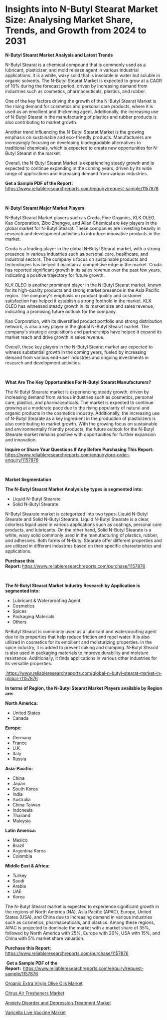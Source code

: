 <p><h1>Insights into N-Butyl Stearat Market Size: Analysing Market Share, Trends, and Growth from 2024 to 2031</h1></p><p><strong>N-Butyl Stearat Market Analysis and Latest Trends</strong></p>
<p><p>N-Butyl Stearat is a chemical compound that is commonly used as a lubricant, plasticizer, and mold release agent in various industrial applications. It is a white, waxy solid that is insoluble in water but soluble in organic solvents. The N-Butyl Stearat Market is expected to grow at a CAGR of 10% during the forecast period, driven by increasing demand from industries such as cosmetics, pharmaceuticals, plastics, and rubber.</p><p>One of the key factors driving the growth of the N-Butyl Stearat Market is the rising demand for cosmetics and personal care products, where it is used as an emollient and thickening agent. Additionally, the increasing use of N-Butyl Stearat in the manufacturing of plastics and rubber products is also contributing to market growth.</p><p>Another trend influencing the N-Butyl Stearat Market is the growing emphasis on sustainable and eco-friendly products. Manufacturers are increasingly focusing on developing biodegradable alternatives to traditional chemicals, which is expected to create new opportunities for N-Butyl Stearat in the market.</p><p>Overall, the N-Butyl Stearat Market is experiencing steady growth and is expected to continue expanding in the coming years, driven by its wide range of applications and increasing demand from various industries.</p></p>
<p><strong>Get a Sample PDF of the Report:&nbsp;</strong> <a href="https://www.reliableresearchreports.com/enquiry/request-sample/1157876">https://www.reliableresearchreports.com/enquiry/request-sample/1157876</a></p>
<p>&nbsp;</p>
<p><strong>N-Butyl Stearat Major Market Players</strong></p>
<p><p>N-Butyl Stearat Market players such as Croda, Fine Organics, KLK OLEO, Kao Corporation, Zibo Zhengye, and Allan Chemical are key players in the global market for N-Butyl Stearat. These companies are investing heavily in research and development activities to introduce innovative products in the market.</p><p>Croda is a leading player in the global N-Butyl Stearat market, with a strong presence in various industries such as personal care, healthcare, and industrial sectors. The company's focus on sustainable products and technologies has helped it maintain a competitive edge in the market. Croda has reported significant growth in its sales revenue over the past few years, indicating a positive trajectory for future growth.</p><p>KLK OLEO is another prominent player in the N-Butyl Stearat market, known for its high-quality products and strong market presence in the Asia Pacific region. The company's emphasis on product quality and customer satisfaction has helped it establish a strong foothold in the market. KLK OLEO has witnessed steady growth in its market size and sales revenue, indicating a promising future outlook for the company.</p><p>Kao Corporation, with its diversified product portfolio and strong distribution network, is also a key player in the global N-Butyl Stearat market. The company's strategic acquisitions and partnerships have helped it expand its market reach and drive growth in sales revenue.</p><p>Overall, these key players in the N-Butyl Stearat market are expected to witness substantial growth in the coming years, fueled by increasing demand from various end-user industries and ongoing investments in research and development activities.</p></p>
<p>&nbsp;</p>
<p><strong>What Are The Key Opportunities For N-Butyl Stearat Manufacturers?</strong></p>
<p><p>The N-Butyl Stearate market is experiencing steady growth, driven by increasing demand from various industries such as cosmetics, personal care, plastics, and pharmaceuticals. The market is expected to continue growing at a moderate pace due to the rising popularity of natural and organic products in the cosmetics industry. Additionally, the increasing use of N-Butyl Stearate as a key ingredient in the production of plasticizers is also contributing to market growth. With the growing focus on sustainable and environmentally friendly products, the future outlook for the N-Butyl Stearate market remains positive with opportunities for further expansion and innovation.</p></p>
<p><strong>Inquire or Share Your Questions If Any Before Purchasing This Report:</strong> <a href="https://www.reliableresearchreports.com/enquiry/pre-order-enquiry/1157876">https://www.reliableresearchreports.com/enquiry/pre-order-enquiry/1157876</a></p>
<p>&nbsp;</p>
<p><strong>Market Segmentation</strong></p>
<p><strong>The N-Butyl Stearat Market Analysis by types is segmented into:</strong></p>
<p><ul><li>Liquid N-Butyl Stearate</li><li>Solid N-Butyl Stearate</li></ul></p>
<p><p>N-Butyl Stearate market is categorized into two types: Liquid N-Butyl Stearate and Solid N-Butyl Stearate. Liquid N-Butyl Stearate is a clear, colorless liquid used in various applications such as coatings, personal care products, and lubricants. On the other hand, Solid N-Butyl Stearate is a white, waxy solid commonly used in the manufacturing of plastics, rubber, and adhesives. Both forms of N-Butyl Stearate offer different properties and are utilized in different industries based on their specific characteristics and applications.</p></p>
<p><strong>Purchase this Report:&nbsp;</strong><a href="https://www.reliableresearchreports.com/purchase/1157876">https://www.reliableresearchreports.com/purchase/1157876</a></p>
<p>&nbsp;</p>
<p><strong>The N-Butyl Stearat Market Industry Research by Application is segmented into:</strong></p>
<p><ul><li>Lubricant & Waterproofing Agent</li><li>Cosmetics</li><li>Spices</li><li>Packaging Materials</li><li>Others</li></ul></p>
<p><p>N-Butyl Stearat is commonly used as a lubricant and waterproofing agent due to its properties that help reduce friction and repel water. It is also utilized in cosmetics for its emollient and moisturizing properties. In the spice industry, it is added to prevent caking and clumping. N-Butyl Stearat is also used in packaging materials to improve durability and moisture resistance. Additionally, it finds applications in various other industries for its versatile properties.</p></p>
<p><a href="https://www.reliableresearchreports.com/global-n-butyl-stearat-market-in-global-r1157876">&nbsp;https://www.reliableresearchreports.com/global-n-butyl-stearat-market-in-global-r1157876</a></p>
<p><strong>In terms of Region, the N-Butyl Stearat Market Players available by Region are:</strong></p>
<p>
    <p> <strong> North America: </strong>
        <ul>
            <li>United States</li>
            <li>Canada</li>
        </ul>
        </p> 
    <p> <strong> Europe: </strong>
        <ul>
            <li>Germany</li>
            <li>France</li>
            <li>U.K.</li>
            <li>Italy</li>
            <li>Russia</li>
        </ul>
        </p> 
    <p> <strong> Asia-Pacific: </strong>
        <ul>
            <li>China</li>
            <li>Japan</li>
            <li>South Korea</li>
            <li>India</li>
            <li>Australia</li>
            <li>China Taiwan</li>
            <li>Indonesia</li>
            <li>Thailand</li>
            <li>Malaysia</li>
        </ul>
        </p> 
    <p> <strong> Latin America: </strong>
        <ul>
            <li>Mexico</li>
            <li>Brazil</li>
            <li>Argentina Korea</li>
            <li>Colombia</li>
        </ul>
        </p> 
    <p> <strong> Middle East & Africa: </strong>
        <ul>
            <li>Turkey</li>
            <li>Saudi</li>
            <li>Arabia</li>
            <li>UAE</li>
            <li>Korea</li>
        </ul>
    </p>
    </p>
<p><p>The N-Butyl Stearat market is expected to experience significant growth in the regions of North America (NA), Asia Pacific (APAC), Europe, United States (USA), and China due to increasing demand in various industries such as cosmetics, pharmaceuticals, and plastics. Among these regions, APAC is projected to dominate the market with a market share of 35%, followed by North America with 25%, Europe with 20%, USA with 15%, and China with 5% market share valuation.</p></p>
<p><strong>Purchase this Report: </strong><a href="https://www.reliableresearchreports.com/purchase/1157876">https://www.reliableresearchreports.com/purchase/1157876</a></p>
<p>&nbsp;<strong>Get a Sample PDF of the Report:&nbsp;&nbsp;</strong><a href="https://www.reliableresearchreports.com/enquiry/request-sample/1157876">https://www.reliableresearchreports.com/enquiry/request-sample/1157876</a></p>
<p><strong></strong></p>
<p><p><a href="https://github.com/elizabethdagraca/Market-Research-Report-List-4/blob/main/organic-extra-virgin-olive-oils-market.md">Organic Extra Virgin Olive Oils Market</a></p><p><a href="https://github.com/mbisetmhermsr/Market-Research-Report-List-3/blob/main/citrus-air-fresheners-market.md">Citrus Air Fresheners Market</a></p><p><a href="https://issuu.com/reportprime-2/docs/anxiety-disorder-and-depression-treatment-market-s">Anxiety Disorder and Depression Treatment Market</a></p><p><a href="https://issuu.com/reportprime-2/docs/varicella-live-vaccine-market-size-2030.pptx">Varicella Live Vaccine Market</a></p></p>